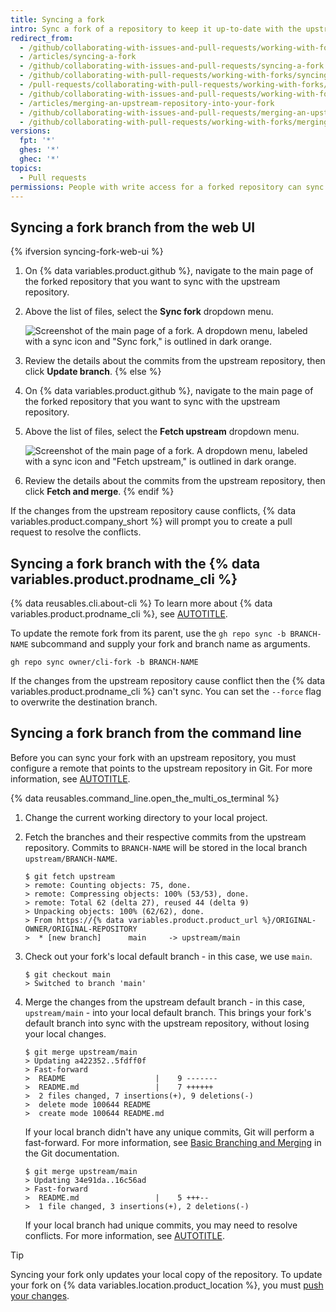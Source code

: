 ```yaml
---
title: Syncing a fork
intro: Sync a fork of a repository to keep it up-to-date with the upstream repository.
redirect_from:
  - /github/collaborating-with-issues-and-pull-requests/working-with-forks/syncing-a-fork
  - /articles/syncing-a-fork
  - /github/collaborating-with-issues-and-pull-requests/syncing-a-fork
  - /github/collaborating-with-pull-requests/working-with-forks/syncing-a-fork
  - /pull-requests/collaborating-with-pull-requests/working-with-forks/merging-an-upstream-repository-into-your-fork
  - /github/collaborating-with-issues-and-pull-requests/working-with-forks/merging-an-upstream-repository-into-your-fork
  - /articles/merging-an-upstream-repository-into-your-fork
  - /github/collaborating-with-issues-and-pull-requests/merging-an-upstream-repository-into-your-fork
  - /github/collaborating-with-pull-requests/working-with-forks/merging-an-upstream-repository-into-your-fork
versions:
  fpt: '*'
  ghes: '*'
  ghec: '*'
topics:
  - Pull requests
permissions: People with write access for a forked repository can sync the fork to the upstream repository.
---
```


## Syncing a fork branch from the web UI

{% ifversion syncing-fork-web-ui %}
1. On {% data variables.product.github %}, navigate to the main page of the forked repository that you want to sync with the upstream repository.
1. Above the list of files, select the **Sync fork** dropdown menu.

    ![Screenshot of the main page of a fork. A dropdown menu, labeled with a sync icon and "Sync fork," is outlined in dark orange.](/assets/images/help/repository/sync-fork-dropdown.png)
1. Review the details about the commits from the upstream repository, then click **Update branch**.
{% else %}
1. On {% data variables.product.github %}, navigate to the main page of the forked repository that you want to sync with the upstream repository.
1. Above the list of files, select the **Fetch upstream** dropdown menu.

    ![Screenshot of the main page of a fork. A dropdown menu, labeled with a sync icon and "Fetch upstream," is outlined in dark orange.](/assets/images/help/repository/fetch-upstream-drop-down.png)
1. Review the details about the commits from the upstream repository, then click **Fetch and merge**.
{% endif %}

If the changes from the upstream repository cause conflicts, {% data variables.product.company_short %} will prompt you to create a pull request to resolve the conflicts.

## Syncing a fork branch with the {% data variables.product.prodname_cli %}

{% data reusables.cli.about-cli %} To learn more about {% data variables.product.prodname_cli %}, see [AUTOTITLE](/github-cli/github-cli/about-github-cli).

To update the remote fork from its parent, use the `gh repo sync -b BRANCH-NAME` subcommand and supply your fork and branch name as arguments.

```shell
gh repo sync owner/cli-fork -b BRANCH-NAME
```

If the changes from the upstream repository cause conflict then the {% data variables.product.prodname_cli %} can't sync. You can set the `--force` flag to overwrite the destination branch.

## Syncing a fork branch from the command line

Before you can sync your fork with an upstream repository, you must configure a remote that points to the upstream repository in Git. For more information, see [AUTOTITLE](/pull-requests/collaborating-with-pull-requests/working-with-forks/configuring-a-remote-repository-for-a-fork).

{% data reusables.command_line.open_the_multi_os_terminal %}
1. Change the current working directory to your local project.
1. Fetch the branches and their respective commits from the upstream repository. Commits to `BRANCH-NAME` will be stored in the local branch `upstream/BRANCH-NAME`.

   ```shell
   $ git fetch upstream
   > remote: Counting objects: 75, done.
   > remote: Compressing objects: 100% (53/53), done.
   > remote: Total 62 (delta 27), reused 44 (delta 9)
   > Unpacking objects: 100% (62/62), done.
   > From https://{% data variables.product.product_url %}/ORIGINAL-OWNER/ORIGINAL-REPOSITORY
   >  * [new branch]      main     -> upstream/main
   ```

1. Check out your fork's local default branch - in this case, we use `main`.

   ```shell
   $ git checkout main
   > Switched to branch 'main'
   ```

1. Merge the changes from the upstream default branch - in this case, `upstream/main` - into your local default branch. This brings your fork's default branch into sync with the upstream repository, without losing your local changes.

   ```shell
   $ git merge upstream/main
   > Updating a422352..5fdff0f
   > Fast-forward
   >  README                    |    9 -------
   >  README.md                 |    7 ++++++
   >  2 files changed, 7 insertions(+), 9 deletions(-)
   >  delete mode 100644 README
   >  create mode 100644 README.md
   ```

   If your local branch didn't have any unique commits, Git will perform a fast-forward. For more information, see [Basic Branching and Merging](https://git-scm.com/book/en/v2/Git-Branching-Basic-Branching-and-Merging) in the Git documentation.

   ```shell
   $ git merge upstream/main
   > Updating 34e91da..16c56ad
   > Fast-forward
   >  README.md                 |    5 +++--
   >  1 file changed, 3 insertions(+), 2 deletions(-)
   ```

   If your local branch had unique commits, you may need to resolve conflicts. For more information, see [AUTOTITLE](/pull-requests/collaborating-with-pull-requests/addressing-merge-conflicts).

> [!TIP]
> Syncing your fork only updates your local copy of the repository. To update your fork on {% data variables.location.product_location %}, you must [push your changes](/get-started/using-git/pushing-commits-to-a-remote-repository).
